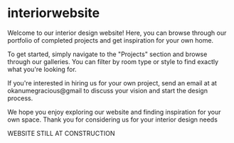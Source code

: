 # interiorwebsite 
Welcome to our interior design website! Here, you can browse through our portfolio of completed projects and get inspiration for your own home.

To get started, simply navigate to the "Projects" section and browse through our galleries. You can filter by room type or style to find exactly what you're looking for.

If you're interested in hiring us for your own project, send an email at at okanumegracious@gmail to discuss your vision and start the design process.

We hope you enjoy exploring our website and finding inspiration for your own space. Thank you for considering us for your interior design needs

WEBSITE STILL AT CONSTRUCTION
